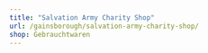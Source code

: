 ```yaml
---
title: "Salvation Army Charity Shop"
url: /gainsborough/salvation-army-charity-shop/
shop: Gebrauchtwaren
---
```


